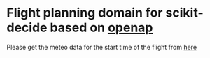 # Flight planning domain for scikit-decide based on [openap](https://github.com/junzis/openap)


Please get the meteo data for the start time of the flight from [here](https://cds.climate.copernicus.eu/cdsapp#!/yourrequests?tab=form)
